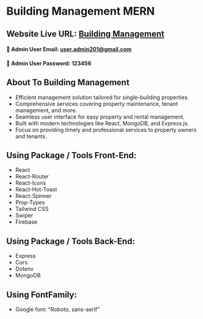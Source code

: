 # Building Management MERN

## Website Live URL: [Building Management]()

#### 📢 Admin User Email: user.admin201@gmail.com

#### 📢 Admin User Password: 123456

## About To Building Management

- Efficient management solution tailored for single-building properties.
- Comprehensive services covering property maintenance, tenant management, and more.
- Seamless user interface for easy property and rental management.
- Built with modern technologies like React, MongoDB, and Express.js.
- Focus on providing timely and professional services to property owners and tenants.

## Using Package / Tools Front-End:

- React
- React-Router
- React-Icons
- React-Hot-Toast
- React-Spinner
- Prop-Types
- Tailwind CSS
- Swiper
- Firebase

## Using Package / Tools Back-End:

- Express
- Cors
- Dotenv
- MongoDB

## Using FontFamily:

- Google font: "Roboto, sans-serif"
